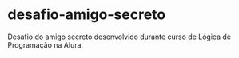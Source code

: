 # desafio-amigo-secreto
Desafio do amigo secreto desenvolvido durante curso de Lógica de Programação na Alura.
